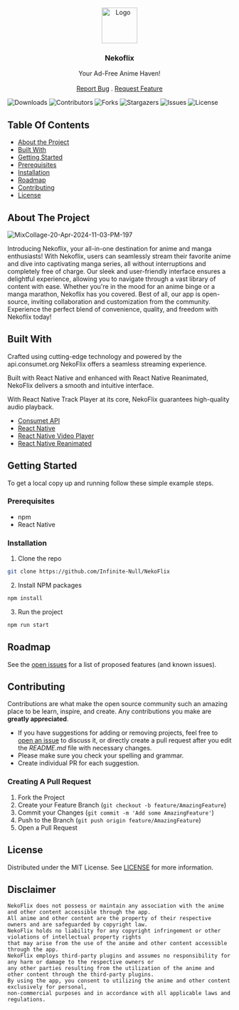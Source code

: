 <br/>
<p align="center">
<a href="https://nekoflix-landing-page.vercel.app/">
<img src="https://github.com/Infinite-Null/NekoFlix/assets/97950192/bea1eacd-491e-4cde-b3ce-153994240b02" alt="Logo" width="80" height="80">
</a>


<h3 align="center">Nekoflix</h3>

<p align="center">
Your Ad-Free Anime Haven!
<br/>
<br/>
<a href="https://github.com/Infinite-Null/NekoFlix/issues">Report Bug</a>
.
<a href="https://github.com/Infinite-Null/NekoFlix/issues">Request Feature</a>
</p>
</p>

![Downloads](https://img.shields.io/github/downloads/Infinite-Null/NekoFlix/total) ![Contributors](https://img.shields.io/github/contributors/Infinite-Null/NekoFlix?color=dark-green) ![Forks](https://img.shields.io/github/forks/Infinite-Null/NekoFlix?style=social) ![Stargazers](https://img.shields.io/github/stars/Infinite-Null/NekoFlix?style=social) ![Issues](https://img.shields.io/github/issues/Infinite-Null/NekoFlix) ![License](https://img.shields.io/github/license/Infinite-Null/NekoFlix)

## Table Of Contents

* [About the Project](#about-the-project)
* [Built With](#built-with)
* [Getting Started](#getting-started)
* [Prerequisites](#prerequisites)
* [Installation](#installation)
* [Roadmap](#roadmap)
* [Contributing](#contributing)
* [License](#license)

## About The Project

![MixCollage-20-Apr-2024-11-03-PM-197](https://github.com/Infinite-Null/NekoFlix/assets/97950192/5b893a42-240e-464a-8544-5eff8153f3b5)


Introducing Nekoflix, your all-in-one destination for anime and manga enthusiasts! With Nekoflix, users can seamlessly stream their favorite anime and dive into captivating manga series, all without interruptions and completely free of charge. Our sleek and user-friendly interface ensures a delightful experience, allowing you to navigate through a vast library of content with ease. Whether you're in the mood for an anime binge or a manga marathon, Nekoflix has you covered. Best of all, our app is open-source, inviting collaboration and customization from the community. Experience the perfect blend of convenience, quality, and freedom with Nekoflix today!

## Built With

Crafted using cutting-edge technology and powered by the api.consumet.org NekoFlix offers a seamless streaming experience.

Built with React Native and enhanced with React Native Reanimated, NekoFlix delivers a smooth and intuitive interface.

With React Native Track Player at its core, NekoFlix guarantees high-quality audio playback.

* [Consumet API](https://docs.consumet.org/)
* [React Native](https://reactnative.dev/)
* [React Native Video Player](https://www.npmjs.com/package/react-native-video-player)
* [React Native Reanimated](https://docs.swmansion.com/react-native-reanimated/)

## Getting Started

To get a local copy up and running follow these simple example steps.

### Prerequisites

* npm
* React Native

### Installation

1. Clone the repo

```sh
git clone https://github.com/Infinite-Null/NekoFlix
```

2. Install NPM packages

```sh
npm install
```

3. Run the project

```sh
npm run start
```


## Roadmap

See the [open issues](https://github.com/Infinite-Null/NekoFlix/issues) for a list of proposed features (and known issues).

## Contributing

Contributions are what make the open source community such an amazing place to be learn, inspire, and create. Any contributions you make are **greatly appreciated**.
* If you have suggestions for adding or removing projects, feel free to [open an issue](https://github.com/Infinite-Null/NekoFlix/issues/new) to discuss it, or directly create a pull request after you edit the *README.md* file with necessary changes.
* Please make sure you check your spelling and grammar.
* Create individual PR for each suggestion.

### Creating A Pull Request

1. Fork the Project
2. Create your Feature Branch (`git checkout -b feature/AmazingFeature`)
3. Commit your Changes (`git commit -m 'Add some AmazingFeature'`)
4. Push to the Branch (`git push origin feature/AmazingFeature`)
5. Open a Pull Request

## License

Distributed under the MIT License. See [LICENSE](https://github.com/Infinite-Null/NekoFlix/blob/main/LICENSE.md) for more information.

## Disclaimer

```
NekoFlix does not possess or maintain any association with the anime and other content accessible through the app.
All anime and other content are the property of their respective owners and are safeguarded by copyright law.
NekoFlix holds no liability for any copyright infringement or other violations of intellectual property rights
that may arise from the use of the anime and other content accessible through the app.
NekoFlix employs third-party plugins and assumes no responsibility for any harm or damage to the respective owners or
any other parties resulting from the utilization of the anime and other content through the third-party plugins.
By using the app, you consent to utilizing the anime and other content exclusively for personal,
non-commercial purposes and in accordance with all applicable laws and regulations.
```
